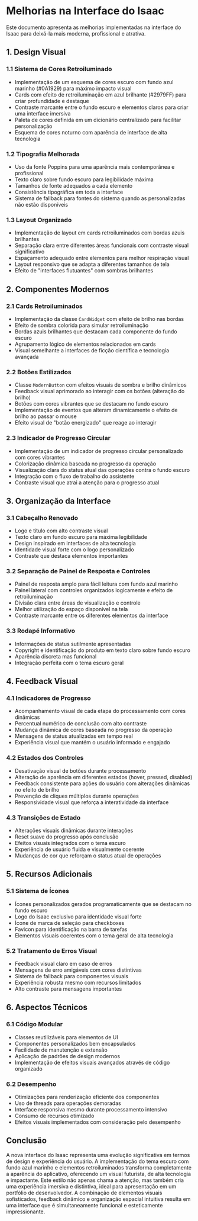 # Melhorias na Interface do Isaac

Este documento apresenta as melhorias implementadas na interface do Isaac para deixá-la mais moderna, profissional e atrativa.

## 1. Design Visual

### 1.1 Sistema de Cores Retroiluminado
- Implementação de um esquema de cores escuro com fundo azul marinho (#0A1929) para máximo impacto visual
- Cards com efeito de retroiluminação em azul brilhante (#2979FF) para criar profundidade e destaque
- Contraste marcante entre o fundo escuro e elementos claros para criar uma interface imersiva
- Paleta de cores definida em um dicionário centralizado para facilitar personalização
- Esquema de cores noturno com aparência de interface de alta tecnologia

### 1.2 Tipografia Melhorada
- Uso da fonte Poppins para uma aparência mais contemporânea e profissional
- Texto claro sobre fundo escuro para legibilidade máxima
- Tamanhos de fonte adequados a cada elemento
- Consistência tipográfica em toda a interface
- Sistema de fallback para fontes do sistema quando as personalizadas não estão disponíveis

### 1.3 Layout Organizado
- Implementação de layout em cards retroiluminados com bordas azuis brilhantes
- Separação clara entre diferentes áreas funcionais com contraste visual significativo
- Espaçamento adequado entre elementos para melhor respiração visual
- Layout responsivo que se adapta a diferentes tamanhos de tela
- Efeito de "interfaces flutuantes" com sombras brilhantes

## 2. Componentes Modernos

### 2.1 Cards Retroiluminados
- Implementação da classe `CardWidget` com efeito de brilho nas bordas
- Efeito de sombra colorida para simular retroiluminação
- Bordas azuis brilhantes que destacam cada componente do fundo escuro
- Agrupamento lógico de elementos relacionados em cards
- Visual semelhante a interfaces de ficção científica e tecnologia avançada

### 2.2 Botões Estilizados
- Classe `ModernButton` com efeitos visuais de sombra e brilho dinâmicos
- Feedback visual aprimorado ao interagir com os botões (alteração do brilho)
- Botões com cores vibrantes que se destacam no fundo escuro
- Implementação de eventos que alteram dinamicamente o efeito de brilho ao passar o mouse
- Efeito visual de "botão energizado" que reage ao interagir

### 2.3 Indicador de Progresso Circular
- Implementação de um indicador de progresso circular personalizado com cores vibrantes
- Colorização dinâmica baseada no progresso da operação
- Visualização clara do status atual das operações contra o fundo escuro
- Integração com o fluxo de trabalho do assistente
- Contraste visual que atrai a atenção para o progresso atual

## 3. Organização da Interface

### 3.1 Cabeçalho Renovado
- Logo e título com alto contraste visual
- Texto claro em fundo escuro para máxima legibilidade
- Design inspirado em interfaces de alta tecnologia
- Identidade visual forte com o logo personalizado
- Contraste que destaca elementos importantes

### 3.2 Separação de Painel de Resposta e Controles
- Painel de resposta amplo para fácil leitura com fundo azul marinho
- Painel lateral com controles organizados logicamente e efeito de retroiluminação
- Divisão clara entre áreas de visualização e controle
- Melhor utilização do espaço disponível na tela
- Contraste marcante entre os diferentes elementos da interface

### 3.3 Rodapé Informativo
- Informações de status sutilmente apresentadas
- Copyright e identificação do produto em texto claro sobre fundo escuro
- Aparência discreta mas funcional
- Integração perfeita com o tema escuro geral

## 4. Feedback Visual

### 4.1 Indicadores de Progresso
- Acompanhamento visual de cada etapa do processamento com cores dinâmicas
- Percentual numérico de conclusão com alto contraste
- Mudança dinâmica de cores baseada no progresso da operação
- Mensagens de status atualizadas em tempo real
- Experiência visual que mantém o usuário informado e engajado

### 4.2 Estados dos Controles
- Desativação visual de botões durante processamento
- Alteração de aparência em diferentes estados (hover, pressed, disabled)
- Feedback consistente para ações do usuário com alterações dinâmicas no efeito de brilho
- Prevenção de cliques múltiplos durante operações
- Responsividade visual que reforça a interatividade da interface

### 4.3 Transições de Estado
- Alterações visuais dinâmicas durante interações
- Reset suave do progresso após conclusão
- Efeitos visuais integrados com o tema escuro
- Experiência de usuário fluida e visualmente coerente
- Mudanças de cor que reforçam o status atual de operações

## 5. Recursos Adicionais

### 5.1 Sistema de Ícones
- Ícones personalizados gerados programaticamente que se destacam no fundo escuro
- Logo do Isaac exclusivo para identidade visual forte
- Ícone de marca de seleção para checkboxes
- Favicon para identificação na barra de tarefas
- Elementos visuais coerentes com o tema geral de alta tecnologia

### 5.2 Tratamento de Erros Visual
- Feedback visual claro em caso de erros
- Mensagens de erro amigáveis com cores distintivas
- Sistema de fallback para componentes visuais
- Experiência robusta mesmo com recursos limitados
- Alto contraste para mensagens importantes

## 6. Aspectos Técnicos

### 6.1 Código Modular
- Classes reutilizáveis para elementos de UI
- Componentes personalizados bem encapsulados
- Facilidade de manutenção e extensão
- Aplicação de padrões de design modernos
- Implementação de efeitos visuais avançados através de código organizado

### 6.2 Desempenho
- Otimizações para renderização eficiente dos componentes
- Uso de threads para operações demoradas
- Interface responsiva mesmo durante processamento intensivo
- Consumo de recursos otimizado
- Efeitos visuais implementados com consideração pelo desempenho

## Conclusão

A nova interface do Isaac representa uma evolução significativa em termos de design e experiência do usuário. A implementação do tema escuro com fundo azul marinho e elementos retroiluminados transforma completamente a aparência do aplicativo, oferecendo um visual futurista, de alta tecnologia e impactante. Este estilo não apenas chama a atenção, mas também cria uma experiência imersiva e distintiva, ideal para apresentação em um portfólio de desenvolvedor. A combinação de elementos visuais sofisticados, feedback dinâmico e organização espacial intuitiva resulta em uma interface que é simultaneamente funcional e esteticamente impressionante.